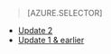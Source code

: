 > [AZURE.SELECTOR]
- [Update 2](../articles/storsimple/storsimple-manage-jobs-u2.md)
- [Update 1 & earlier](../articles/storsimple/storsimple-manage-jobs.md)








